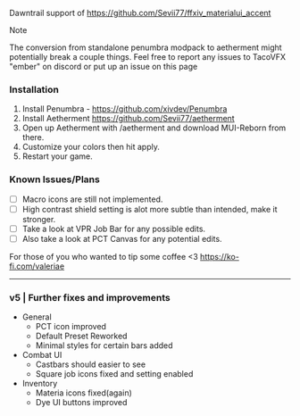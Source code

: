 Dawntrail support of https://github.com/Sevii77/ffxiv_materialui_accent

> [!NOTE]
> The conversion from standalone penumbra modpack to aetherment might potentially break a couple things. 
> Feel free to report any issues to TacoVFX "ember" on discord or put up an issue on this page

### Installation
1. Install Penumbra - https://github.com/xivdev/Penumbra
2. Install Aetherment https://github.com/Sevii77/aetherment
3. Open up Aetherment with /aetherment and download MUI-Reborn from there.
4. Customize your colors then hit apply.
5. Restart your game.
   
### Known Issues/Plans
- [ ] Macro icons are still not implemented.
- [ ] High contrast shield setting is alot more subtle than intended, make it stronger.
- [ ] Take a look at VPR Job Bar for any possible edits.
- [ ] Also take a look at PCT Canvas for any potential edits.

For those of you who wanted to tip some coffee <3
https://ko-fi.com/valeriae

---
### v5 | Further fixes and improvements
- General
   - PCT icon improved
   - Default Preset Reworked
   - Minimal styles for certain bars added
- Combat UI
   - Castbars should easier to see
   - Square job icons fixed and setting enabled
- Inventory
   - Materia icons fixed(again)
   - Dye UI buttons improved


